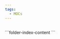 ```yaml
---
tags:
  - MOCs
---
```


<br>
<span class="folder-index-content">
	```folder-index-content
	```
</span>
